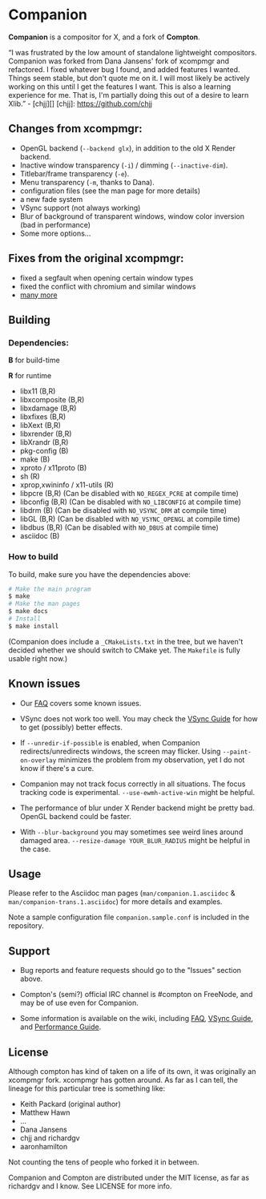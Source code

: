 # Companion

__Companion__ is a compositor for X, and a fork of __Compton__.

“I was frustrated by the low amount of standalone lightweight compositors.
Companion was forked from Dana Jansens' fork of xcompmgr and refactored.  I fixed
whatever bug I found, and added features I wanted. Things seem stable, but don't
quote me on it. I will most likely be actively working on this until I get the
features I want. This is also a learning experience for me. That is, I'm
partially doing this out of a desire to learn Xlib.” - [chjj][]
[chjj]: https://github.com/chjj

## Changes from xcompmgr:

* OpenGL backend (`--backend glx`), in addition to the old X Render backend.
* Inactive window transparency (`-i`) / dimming (`--inactive-dim`).
* Titlebar/frame transparency (`-e`).
* Menu transparency (`-m`, thanks to Dana).
* configuration files (see the man page for more details)
* a new fade system
* VSync support (not always working)
* Blur of background of transparent windows, window color inversion (bad in performance)
* Some more options...

## Fixes from the original xcompmgr:

* fixed a segfault when opening certain window types
* fixed the conflict with chromium and similar windows
* [many more](https://github.com/aaronhamilton/companion/issues)

## Building

### Dependencies:

__B__ for build-time

__R__ for runtime

* libx11 (B,R)
* libxcomposite (B,R)
* libxdamage (B,R)
* libxfixes (B,R)
* libXext (B,R)
* libxrender (B,R)
* libXrandr (B,R)
* pkg-config (B)
* make (B)
* xproto / x11proto (B)
* sh (R)
* xprop,xwininfo / x11-utils (R)
* libpcre (B,R) (Can be disabled with `NO_REGEX_PCRE` at compile time)
* libconfig (B,R) (Can be disabled with `NO_LIBCONFIG` at compile time)
* libdrm (B) (Can be disabled with `NO_VSYNC_DRM` at compile time)
* libGL (B,R) (Can be disabled with `NO_VSYNC_OPENGL` at compile time)
* libdbus (B,R) (Can be disabled with `NO_DBUS` at compile time)
* asciidoc (B)

### How to build

To build, make sure you have the dependencies above:

```bash
# Make the main program
$ make
# Make the man pages
$ make docs
# Install
$ make install
```

(Companion does include a `_CMakeLists.txt` in the tree, but we haven't decided whether we should switch to CMake yet. The `Makefile` is fully usable right now.)

## Known issues

* Our [FAQ](wiki/faq) covers some known issues.

* VSync does not work too well. You may check the [VSync Guide](https://github.com/aaronhamilton/companion/wiki/vsync-guide) for how to get (possibly) better effects.

* If `--unredir-if-possible` is enabled, when Companion redirects/unredirects windows, the screen may flicker. Using `--paint-on-overlay` minimizes the problem from my observation, yet I do not know if there's a cure.

* Companion may not track focus correctly in all situations. The focus tracking code is experimental. `--use-ewmh-active-win` might be helpful.

* The performance of blur under X Render backend might be pretty bad. OpenGL backend could be faster.

* With `--blur-background` you may sometimes see weird lines around damaged area. `--resize-damage YOUR_BLUR_RADIUS` might be helpful in the case.

## Usage

Please refer to the Asciidoc man pages (`man/companion.1.asciidoc` & `man/companion-trans.1.asciidoc`) for more details and examples.

Note a sample configuration file `companion.sample.conf` is included in the repository.

## Support

* Bug reports and feature requests should go to the "Issues" section above.

* Compton's (semi?) official IRC channel is #compton on FreeNode, and may be of use even for Companion.

* Some information is available on the wiki, including [FAQ](https://github.com/aaronhamilton/companion/wiki/faq), [VSync Guide](https://github.com/aaronhamilton/companion/wiki/vsync-guide), and [Performance Guide](https://github.com/aaronhamilton/companion/wiki/perf-guide).

## License

Although compton has kind of taken on a life of its own, it was originally
an xcompmgr fork. xcompmgr has gotten around. As far as I can tell, the lineage
for this particular tree is something like:

* Keith Packard (original author)
* Matthew Hawn
* ...
* Dana Jansens
* chjj and richardgv
* aaronhamilton

Not counting the tens of people who forked it in between.

Companion and Compton are distributed under the MIT license, as far as richardgv and I know. See LICENSE for more info.
